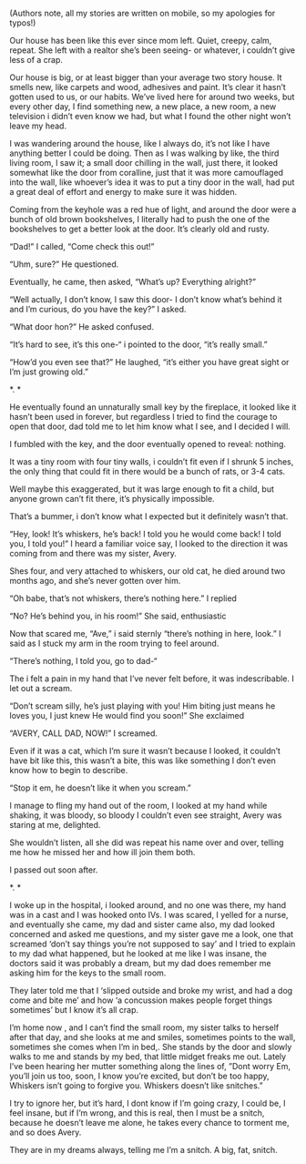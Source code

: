 (Authors note, all my stories are written on mobile, so my apologies for typos!)

Our house has been like this ever since mom left. Quiet, creepy, calm, repeat. She left with a realtor she’s been seeing- or whatever, i couldn’t give less of a crap.

Our house is big, or at least bigger than your average two story house. It smells new, like carpets and wood, adhesives and paint. It’s clear it hasn’t gotten used to us, or our habits. We’ve lived here for around two weeks, but every other day, I find something new, a new place, a new room, a new television i didn’t even know we had, but what I found the other night won’t leave my head.


I was wandering around the house, like I always do, it’s not like I have anything better I could be doing. Then as I was walking by like, the third living room, I saw it; a small door chilling in the wall, just there, it looked somewhat like the door from coralline, just that it was more camouflaged into the wall, like whoever’s idea it was to put a tiny door in the wall, had put a great deal of effort and energy to make sure it was hidden.


Coming from the keyhole was a red hue of light,  and around the door were a bunch of old brown bookshelves, I literally had to push the one of the bookshelves to get a better look at the door. It’s clearly old and rusty.

“Dad!” I called, “Come check this out!”

“Uhm, sure?” He questioned.

Eventually, he came, then asked, “What’s up? Everything alright?”

“Well actually, I don’t know, I saw this door- I don’t know what’s behind it and I’m curious, do you have the key?” I asked.


“What door hon?” He asked confused.


“It’s hard to see, it’s this one-“ i pointed to the door, “it’s really small.”

“How’d you even see that?” He laughed, “it’s either you have great sight or I’m just growing old.” 

*.                                     *


He eventually found  an unnaturally small key by the fireplace, it looked like it hasn’t been used in forever, but regardless I tried to find the courage to open that door, dad told me to let him know what I see, and I decided I will.


I fumbled with the key, and the door eventually opened to reveal: nothing. 

It was a tiny room with four tiny walls, i couldn’t fit even if I shrunk 5 inches, the only thing that could fit in there would be a bunch of rats, or 3-4 cats.

Well maybe this exaggerated, but it was large enough to fit a child, but anyone grown can’t fit there, it’s physically impossible.  


That’s a bummer, i don’t know what I expected but it definitely wasn’t that.


“Hey, look! It’s whiskers, he’s back! I told you he would come back! I told you, I told you!” I heard a familiar voice say, I looked to the direction it was coming from and there was my sister, Avery.

Shes  four, and very attached to whiskers, our old cat, he died around two months ago, and she’s never gotten over him.

“Oh babe, that’s not whiskers, there’s nothing here.” I replied 

“No? He’s behind you, in his room!” She said, enthusiastic 


Now that scared me, “Ave,” i said sternly “there’s nothing in here, look.” I said as I stuck my arm in the room trying to feel around. 

“There’s nothing, I told you, go to dad-“ 

The i felt a pain in my hand that I’ve  never felt before, it was indescribable. I let out a scream.


“Don’t scream silly, he’s just playing with you! Him biting just means he loves you, I just knew He would find you soon!” She exclaimed


“AVERY, CALL DAD, NOW!” I screamed.
 
Even if it was a cat, which I’m sure it wasn’t because I looked, it couldn’t have bit like this, this wasn’t a bite, this was like something I don’t even know how to begin to describe.

“Stop it em, he doesn’t like it when you scream.” 

I manage to fling my hand out of the room, I looked at my hand while shaking, it was bloody, so bloody I couldn’t even see straight, Avery was staring at me, delighted.


She wouldn’t listen, all she did was repeat his name over and over, telling me how he missed  her and how ill join them both. 

I passed out soon after.


*.                                                         *

I woke up in the hospital, i looked around, and no one was there, my hand was in a cast and I was hooked onto IVs. I was scared, I yelled for a nurse, and eventually she came, my dad and sister came also, my dad looked concerned and asked me questions, and my sister gave me a look, one that screamed ‘don’t say things you’re not supposed to say’ and I tried to  explain to my dad what happened, but he looked at me like I was insane, the doctors said it was probably a dream, but my dad does remember me asking him for the keys to the small room.

They later told me that I ‘slipped outside and broke my wrist, and had a dog come and bite me’ and how ‘a concussion makes people forget things sometimes’ but I know it’s all crap.

I’m home now , and I can’t find the small room, my sister talks to herself after that day, and she looks at me and smiles, sometimes points to the wall, sometimes she comes when I’m in bed,. She stands by the door and slowly walks to me and stands  by my bed, that little midget freaks me out. Lately I’ve been hearing her mutter something along the lines of, ”Dont worry Em, you’ll join us too, soon, I know you’re excited, but don’t be too happy, Whiskers isn’t going to forgive you. Whiskers doesn’t like snitches.” 


I try to ignore her, but it’s hard, I dont know if I’m going crazy, I could be, I feel insane, but if I’m wrong, and this is real, then I must be a snitch, because he doesn’t leave me alone, he takes every chance to torment me, and so does Avery.

They are in my dreams always, telling me I’m a snitch. A big, fat, snitch.